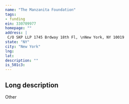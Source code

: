 ```yaml
---
name: "The Manzanita Foundation"
tags:
- funding
ein: 330709977
homepage: ""
address: |
 C/O SKP LLP 1745 Brdway 18th Fl, \nNew York, NY 10019
state: "NY"
city: "New York"
lng: 
lat: 
description: ""
is_501c3: 
---
```


## Long description

Other
